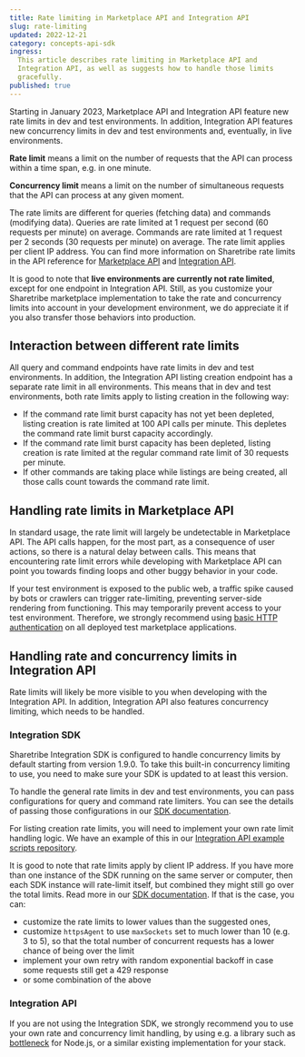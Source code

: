 ```yaml
---
title: Rate limiting in Marketplace API and Integration API
slug: rate-limiting
updated: 2022-12-21
category: concepts-api-sdk
ingress:
  This article describes rate limiting in Marketplace API and
  Integration API, as well as suggests how to handle those limits
  gracefully.
published: true
---
```


Starting in January 2023, Marketplace API and Integration API feature
new rate limits in dev and test environments. In addition, Integration
API features new concurrency limits in dev and test environments and,
eventually, in live environments.

<extrainfo title="What are rate limits and concurrency limits?">

**Rate limit** means a limit on the number of requests that the API can
process within a time span, e.g. in one minute.

**Concurrency limit** means a limit on the number of simultaneous
requests that the API can process at any given moment.

</extrainfo>

The rate limits are different for queries (fetching data) and commands
(modifying data). Queries are rate limited at 1 request per second (60
requests per minute) on average. Commands are rate limited at 1 request
per 2 seconds (30 requests per minute) on average. The rate limit
applies per client IP address. You can find more information on
Sharetribe rate limits in the API reference for
[Marketplace API](https://www.sharetribe.com/api-reference/marketplace.html#rate-limits)
and
[Integration API](https://www.sharetribe.com/api-reference/integration.html#rate-limits).

It is good to note that **live environments are currently not rate
limited**, except for one endpoint in Integration API. Still, as you
customize your Sharetribe marketplace implementation to take the rate
and concurrency limits into account in your development environment, we
do appreciate it if you also transfer those behaviors into production.

## Interaction between different rate limits

All query and command endpoints have rate limits in dev and test
environments. In addition, the Integration API listing creation endpoint
has a separate rate limit in all environments. This means that in dev
and test environments, both rate limits apply to listing creation in the
following way:

- If the command rate limit burst capacity has not yet been depleted,
  listing creation is rate limited at 100 API calls per minute. This
  depletes the command rate limit burst capacity accordingly.
- If the command rate limit burst capacity has been depleted, listing
  creation is rate limited at the regular command rate limit of 30
  requests per minute.
- If other commands are taking place while listings are being created,
  all those calls count towards the command rate limit.

## Handling rate limits in Marketplace API

In standard usage, the rate limit will largely be undetectable in
Marketplace API. The API calls happen, for the most part, as a
consequence of user actions, so there is a natural delay between calls.
This means that encountering rate limit errors while developing with
Marketplace API can point you towards finding loops and other buggy
behavior in your code.

If your test environment is exposed to the public web, a traffic spike
caused by bots or crawlers can trigger rate-limiting, preventing
server-side rendering from functioning. This may temporarily prevent
access to your test environment. Therefore, we strongly recommend using
[basic HTTP authentication](/tutorial/deploy-to-render/#enable-http-basic-access-authentication)
on all deployed test marketplace applications.

## Handling rate and concurrency limits in Integration API

Rate limits will likely be more visible to you when developing with the
Integration API. In addition, Integration API also features concurrency
limiting, which needs to be handled.

<plan tier="extend" feature="Access to Integration API"></plan>

### Integration SDK

Sharetribe Integration SDK is configured to handle concurrency limits by
default starting from version 1.9.0. To take this built-in concurrency
limiting to use, you need to make sure your SDK is updated to at least
this version.

To handle the general rate limits in dev and test environments, you can
pass configurations for query and command rate limiters. You can see the
details of passing those configurations in our
[SDK documentation](https://sharetribe.github.io/flex-integration-sdk-js/rate-limits.html).

For listing creation rate limits, you will need to implement your own
rate limit handling logic. We have an example of this in our
[Integration API example scripts repository](https://github.com/sharetribe/flex-integration-api-examples/blob/master/scripts/create-listings.js).

It is good to note that rate limits apply by client IP address. If you
have more than one instance of the SDK running on the same server or
computer, then each SDK instance will rate-limit itself, but combined
they might still go over the total limits. Read more in our
[SDK documentation](https://sharetribe.github.io/flex-integration-sdk-js/rate-limits.html).
If that is the case, you can:

- customize the rate limits to lower values than the suggested ones,
- customize `httpsAgent` to use `maxSockets` set to much lower than 10
  (e.g. 3 to 5), so that the total number of concurrent requests has a
  lower chance of being over the limit
- implement your own retry with random exponential backoff in case some
  requests still get a 429 response
- or some combination of the above

### Integration API

If you are not using the Integration SDK, we strongly recommend you to
use your own rate and concurrency limit handling, by using e.g. a
library such as [bottleneck](https://www.npmjs.com/package/bottleneck)
for Node.js, or a similar existing implementation for your stack.
